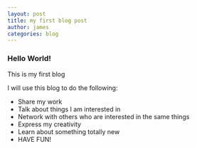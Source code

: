 ```yaml
---
layout: post
title: my first blog post
author: james
categories: blog
---
```

### Hello World!
This is my first blog

I will use this blog to do the following:
- Share my work
- Talk about things I am interested in
- Network with others who are interested in the same things
- Express my creativity
- Learn about something totally new
- HAVE FUN!


